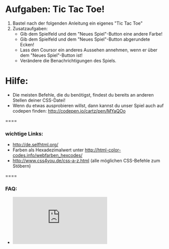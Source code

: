 Aufgaben: Tic Tac Toe!
====

1. Bastel nach der folgenden Anleitung ein eigenes "Tic Tac Toe"
2. Zusatzaufgaben:
	* Gib dem Spielfeld und dem "Neues Spiel"-Button eine andere Farbe!
	* Gib dem Spielfeld und dem "Neues Spiel"-Button abgerundete Ecken!
	* Lass den Coursor ein anderes Aussehen annehmen, wenn er über dem "Neues Spiel"-Button ist!
	* Verändere die Benachrichtigungen des Spiels.



Hilfe:
====

* Die meisten Befehle, die du benötigst, findest du bereits an anderen Stellen deiner CSS-Datei!
* Wenn du etwas ausprobieren willst, dann kannst du unser Spiel auch auf codepen finden: http://codepen.io/cartz/pen/MYaQOo

====

### wichtige Links:
* http://de.selfhtml.org/
* Farben als Hexadezimalwert unter http://html-color-codes.info/webfarben_hexcodes/
* http://www.css4you.de/css-a-z.html (alle möglichen CSS-Befehle zum Stöbern)


====

### FAQ:
* ![Link zum FAQ](https://github.com/cartz/schule/blob/master/faq.md)